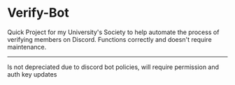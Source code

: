 # Verify-Bot

Quick Project for my University's Society to help automate the process of verifying members on Discord.
Functions correctly and doesn't require maintenance.

----------------------
Is not depreciated due to discord bot policies, will require permission and auth key updates
